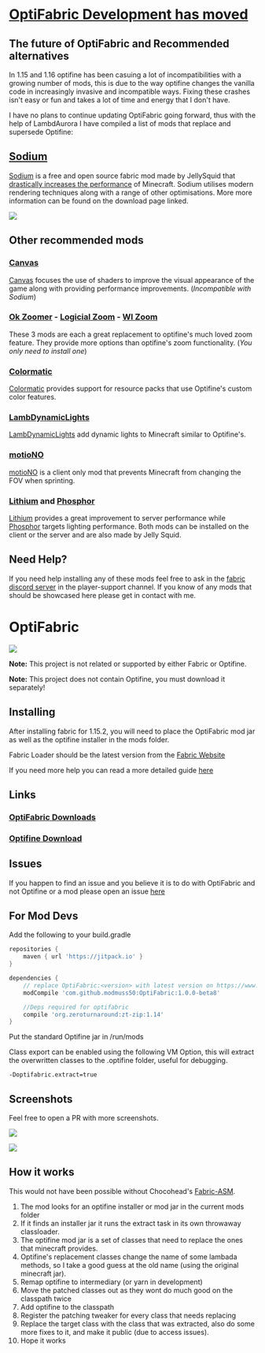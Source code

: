 # [OptiFabric Development has moved](https://github.com/Chocohead/OptiFabric)

## The future of OptiFabric and Recommended alternatives

In 1.15 and 1.16 optifine has been casuing a lot of incompatibilities with a growing number of mods, this is due to the way optifine changes the vanilla code in increasingly invasive and incompatible ways. Fixing these crashes isn't easy or fun and takes a lot of time and energy that I don't have.

I have no plans to continue updating OptiFabric going forward, thus with the help of LambdAurora I have compiled a list of mods that replace and supersede Optifine:

## [Sodium](https://www.curseforge.com/minecraft/mc-mods/sodium)

[Sodium](https://www.curseforge.com/minecraft/mc-mods/sodium) is a free and open source fabric mod made by JellySquid that [drastically increases the performance](https://www.youtube.com/watch?v=0fAB6pJK6U4) of Minecraft. Sodium utilises modern rendering techniques along with a range of other optimisations.  More more information can be found on the download page linked.

![](https://cdn.discordapp.com/attachments/602805058316533770/731936807909851296/compare.png)


## Other recommended mods

### [Canvas](https://www.curseforge.com/minecraft/mc-mods/canvas-renderer)

[Canvas](https://www.curseforge.com/minecraft/mc-mods/canvas-renderer) focuses the use of shaders to improve the visual appearance of the game along with providing performance improvements. (*Incompatible with Sodium*)

### [Ok Zoomer](https://www.curseforge.com/minecraft/mc-mods/ok-zoomer) - [Logicial Zoom](https://www.curseforge.com/minecraft/mc-mods/logical-zoom) - [WI Zoom](https://www.curseforge.com/minecraft/mc-mods/wi-zoom)

These 3 mods are each a great replacement to optifine's much loved zoom feature. They provide more options than optifine's zoom functionality. (*You only need to install one*)

### [Colormatic](https://www.curseforge.com/minecraft/mc-mods/colormatic)

[Colormatic](https://www.curseforge.com/minecraft/mc-mods/colormatic) provides support for resource packs that use Optifine's custom color features.

### [LambDynamicLights](https://www.curseforge.com/minecraft/mc-mods/lambdynamiclights)

[LambDynamicLights](https://www.curseforge.com/minecraft/mc-mods/lambdynamiclights) add dynamic lights to Minecraft similar to Optifine's.

### [motioNO](https://www.curseforge.com/minecraft/mc-mods/motiono)

[motioNO](https://www.curseforge.com/minecraft/mc-mods/motiono) is a client only mod that prevents Minecraft from changing the FOV when sprinting.

### [Lithium](https://www.curseforge.com/minecraft/mc-mods/lithium) and [Phosphor](https://www.curseforge.com/minecraft/mc-mods/phosphor)

[Lithium](https://www.curseforge.com/minecraft/mc-mods/lithium) provides a great improvement to server performance while [Phosphor](https://www.curseforge.com/minecraft/mc-mods/phosphor) targets lighting performance. Both mods can be installed on the client or the server and are also made by Jelly Squid.


## Need Help?

If you need help installing any of these mods feel free to ask in the [fabric discord server](https://discord.gg/v6v4pMv) in the player-support channel. If you know of any mods that should be showcased here please get in contact with me.
# OptiFabric

![](https://ss.modmuss50.me/javaw_2019-05-22_20-33-34.jpg)

__Note:__ This project is not related or supported by either Fabric or Optifine.

__Note:__ This project does not contain Optifine, you must download it separately!

## Installing

After installing fabric for 1.15.2, you will need to place the OptiFabric mod jar as well as the optifine installer in the mods folder.

Fabric Loader should be the latest version from the [Fabric Website](https://fabricmc.net/use/)

If you need more help you can read a more detailed guide [here](https://github.com/modmuss50/OptiFabric/wiki/Install-Tutorial)


## Links

### [OptiFabric Downloads](https://minecraft.curseforge.com/projects/optifabric)

### [Optifine Download](https://optifine.net/downloads)

## Issues

If you happen to find an issue and you believe it is to do with OptiFabric and not Optifine or a mod please open an issue [here](https://github.com/modmuss50/OptiFabric/issues) 


## For Mod Devs

Add the following to your build.gradle

```groovy
repositories {
    maven { url 'https://jitpack.io' }
}

dependencies {
    // replace OptiFabric:<version> with latest version on https://www.curseforge.com/minecraft/mc-mods/optifabric/files that fits your MC version
    modCompile 'com.github.modmuss50:OptiFabric:1.0.0-beta8'

    //Deps required for optifabric
    compile 'org.zeroturnaround:zt-zip:1.14'
} 
```

Put the standard Optifine jar in /run/mods

Class export can be enabled using the following VM Option, this will extract the overwritten classes to the .optifine folder, useful for debugging.

`-Doptifabric.extract=true`

## Screenshots

Feel free to open a PR with more screenshots.

![](https://ss.modmuss50.me/javaw_2019-05-22_20-36-25.jpg)

![](https://ss.modmuss50.me/javaw_2019-05-22_19-49-41.jpg)

## How it works

This would not have been possible without Chocohead's [Fabric-ASM](https://github.com/Chocohead/Fabric-ASM).

1. The mod looks for an optifine installer or mod jar in the current mods folder
2. If it finds an installer jar it runs the extract task in its own throwaway classloader.
3. The optifine mod jar is a set of classes that need to replace the ones that minecraft provides.
4. Optifine's replacement classes change the name of some lambada methods, so I take a good guess at the old name (using the original minecraft jar).
5. Remap optifine to intermediary (or yarn in development)
6. Move the patched classes out as they wont do much good on the classpath twice
7. Add optifine to the classpath
8. Register the patching tweaker for every class that needs replacing
9. Replace the target class with the class that was extracted, also do some more fixes to it, and make it public (due to access issues).
10. Hope it works
